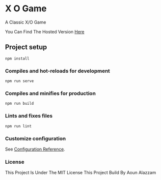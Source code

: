 # X O Game 

A Classic X/O Game

You Can Find The Hosted Version [Here](https://x-o-game-mu.vercel.app/)

## Project setup
```
npm install
```

### Compiles and hot-reloads for development
```
npm run serve
```

### Compiles and minifies for production
```
npm run build
```

### Lints and fixes files
```
npm run lint
```

### Customize configuration
See [Configuration Reference](https://cli.vuejs.org/config/).

### License 

This Project Is Under The MIT License This Project Build By Aoun Alazzam
